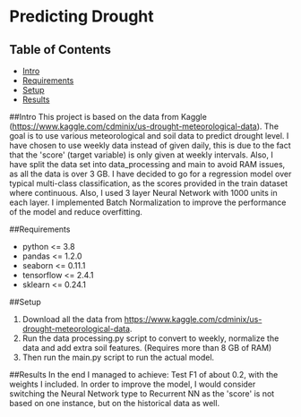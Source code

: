 # Predicting Drought
## Table of Contents
* [Intro](#intro)
* [Requirements](#requirements)
* [Setup](#setup)
* [Results](#results)

##Intro
This project is based on the data from Kaggle (https://www.kaggle.com/cdminix/us-drought-meteorological-data). The goal is to use various meteorological and soil data to predict drought level. I have chosen to use weekly data instead of given daily, this is due to the fact that the 'score' (target variable) is only given at weekly intervals. Also, I have split the data set into data_processing and main to avoid RAM issues, as all the data is over 3 GB. I have decided to go for a regression model over typical multi-class classification, as the scores provided in the train dataset where continuous. Also, I used 3 layer Neural Network with 1000 units in each layer. I implemented Batch Normalization to improve the performance of the model and reduce overfitting. 


##Requirements
-  python <= 3.8
-  pandas <= 1.2.0
-  seaborn <= 0.11.1
-  tensorflow <= 2.4.1
-  sklearn <= 0.24.1

##Setup
1. Download all the data from https://www.kaggle.com/cdminix/us-drought-meteorological-data.
2. Run the data processing.py script to convert to weekly, normalize the data and add extra soil features. (Requires more than 8 GB of RAM)
3. Then run the main.py script to run the actual model.

##Results
In the end I managed to achieve: Test F1 of about 0.2, with the weights I included. In order to improve the model, I would consider switching the Neural Network type to Recurrent NN as the 'score' is not based on one instance, but on the historical data as well.

